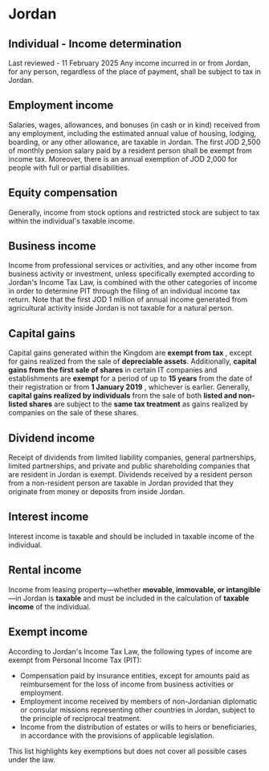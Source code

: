 # Jordan
## Individual - Income determination
Last reviewed - 11 February 2025
Any income incurred in or from Jordan, for any person, regardless of the place of payment, shall be subject to tax in Jordan.
## Employment income
Salaries, wages, allowances, and bonuses (in cash or in kind) received from any employment, including the estimated annual value of housing, lodging, boarding, or any other allowance, are taxable in Jordan.
The first JOD 2,500 of monthly pension salary paid by a resident person shall be exempt from income tax.
Moreover, there is an annual exemption of JOD 2,000 for people with full or partial disabilities.
## Equity compensation
Generally, income from stock options and restricted stock are subject to tax within the individual's taxable income.
## Business income
Income from professional services or activities, and any other income from business activity or investment, unless specifically exempted according to Jordan's Income Tax Law, is combined with the other categories of income in order to determine PIT through the filing of an individual income tax return.
Note that the first JOD 1 million of annual income generated from agricultural activity inside Jordan is not taxable for a natural person.
## Capital gains
Capital gains generated within the Kingdom are **exempt from tax** , except for gains realized from the sale of **depreciable assets**. Additionally, **capital gains from the first sale of shares** in certain IT companies and establishments are **exempt** for a period of up to **15 years** from the date of their registration or from **1 January 2019** , whichever is earlier.
Generally, **capital gains realized by individuals** from the sale of both **listed and non-listed shares** are subject to the **same tax treatment** as gains realized by companies on the sale of these shares.
## Dividend income
Receipt of dividends from limited liability companies, general partnerships, limited partnerships, and private and public shareholding companies that are resident in Jordan is exempt.
Dividends received by a resident person from a non-resident person are taxable in Jordan provided that they originate from money or deposits from inside Jordan.
## Interest income
Interest income is taxable and should be included in taxable income of the individual. 
## Rental income
Income from leasing property—whether **movable, immovable, or intangible** —in Jordan is **taxable** and must be included in the calculation of **taxable income** of the individual. 
## Exempt income
According to Jordan's Income Tax Law, the following types of income are exempt from Personal Income Tax (PIT):
  * Compensation paid by insurance entities, except for amounts paid as reimbursement for the loss of income from business activities or employment.
  * Employment income received by members of non-Jordanian diplomatic or consular missions representing other countries in Jordan, subject to the principle of reciprocal treatment.
  * Income from the distribution of estates or wills to heirs or beneficiaries, in accordance with the provisions of applicable legislation.


This list highlights key exemptions but does not cover all possible cases under the law.
